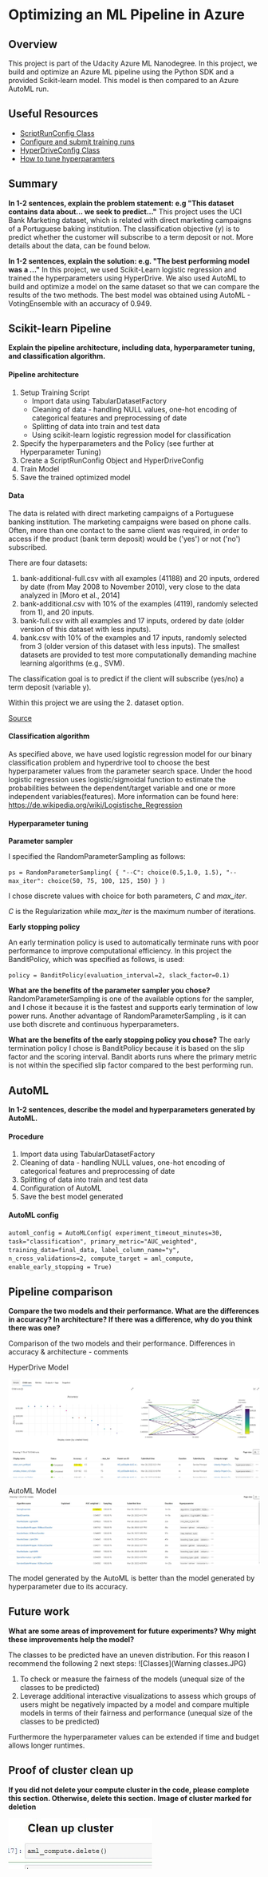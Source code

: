# Optimizing an ML Pipeline in Azure

## Overview

This project is part of the Udacity Azure ML Nanodegree.
In this project, we build and optimize an Azure ML pipeline using the Python SDK and a provided Scikit-learn model.
This model is then compared to an Azure AutoML run.

## Useful Resources

- [ScriptRunConfig Class](https://docs.microsoft.com/en-us/python/api/azureml-core/azureml.core.scriptrunconfig?view=azure-ml-py)
- [Configure and submit training runs](https://docs.microsoft.com/en-us/azure/machine-learning/how-to-set-up-training-targets)
- [HyperDriveConfig Class](https://docs.microsoft.com/en-us/python/api/azureml-train-core/azureml.train.hyperdrive.hyperdriveconfig?view=azure-ml-py)
- [How to tune hyperparamters](https://docs.microsoft.com/en-us/azure/machine-learning/how-to-tune-hyperparameters)


## Summary

**In 1-2 sentences, explain the problem statement: e.g "This dataset contains data about... we seek to predict..."**
This project uses the UCI Bank Marketing dataset, which is related with direct marketing campaigns of a Portuguese baking institution. The classification objective (y) is to predict whether the customer will subscribe to a term deposit or not. More details about the data, can be found below.

**In 1-2 sentences, explain the solution: e.g. "The best performing model was a ..."**
In this project, we used Scikit-Learn logistic regression and trained the hyperparameters using HyperDrive. We also used AutoML to build and optimize a model on the same dataset so that we can compare the results of the two methods. The best model was obtained using AutoML - VotingEnsemble with an accuracy of 0.949.

## Scikit-learn Pipeline

**Explain the pipeline architecture, including data, hyperparameter tuning, and classification algorithm.**

#### Pipeline architecture

1. Setup Training Script
   - Import data using TabularDatasetFactory
   - Cleaning of data - handling NULL values, one-hot encoding of categorical features and preprocessing of date
   - Splitting of data into train and test data
   - Using scikit-learn logistic regression model for classification
2. Specify the hyperparameters and the Policy (see further at Hyperparameter Tuning)
3. Create a ScriptRunConfig Object and HyperDriveConfig
4. Train Model
5. Save the trained optimized model

#### Data
The data is related with direct marketing campaigns of a Portuguese banking institution. The marketing campaigns were based on phone calls. Often, more than one contact to the same client was required, in order to access if the product (bank term deposit) would be ('yes') or not ('no') subscribed.

There are four datasets:
1) bank-additional-full.csv with all examples (41188) and 20 inputs, ordered by date (from May 2008 to November 2010), very close to the data analyzed in [Moro et al., 2014]
2) bank-additional.csv with 10% of the examples (4119), randomly selected from 1), and 20 inputs.
3) bank-full.csv with all examples and 17 inputs, ordered by date (older version of this dataset with less inputs).
4) bank.csv with 10% of the examples and 17 inputs, randomly selected from 3 (older version of this dataset with less inputs).
The smallest datasets are provided to test more computationally demanding machine learning algorithms (e.g., SVM).

The classification goal is to predict if the client will subscribe (yes/no) a term deposit (variable y).

Within this project we are using the 2. dataset option. 

[Source](https://archive.ics.uci.edu/ml/datasets/Bank+Marketing)

#### Classification algorithm
As specified above, we have used logistic regression model for our binary classification problem and hyperdrive tool to choose the best hyperparameter values from the parameter search space. Under the hood logistic regression uses logistic/sigmoidal function to estimate the probabilities between the dependent/target variable and one or more independent variables(features). More information can be found here: https://de.wikipedia.org/wiki/Logistische_Regression

#### Hyperparameter tuning
**Parameter sampler**

I specified the RandomParameterSampling as follows:

`ps = RandomParameterSampling(
    {
        "--C": choice(0.5,1.0, 1.5),
        "--max_iter": choice(50, 75, 100, 125, 150)
    }
)`

I chose discrete values with choice for both parameters, *C* and *max_iter*.

*C* is the Regularization while *max_iter* is the maximum number of iterations.


**Early stopping policy**

An early termination policy is used to automatically terminate runs with poor performance to improve computational efficiency. In this project the BanditPolicy, which was specified as follows, is used:

`policy = BanditPolicy(evaluation_interval=2, slack_factor=0.1)`


**What are the benefits of the parameter sampler you chose?**
RandomParameterSampling is one of the available options for the sampler, and I chose it because it is the fastest and supports early termination of low power runs.
Another advantage of RandomParameterSampling , is it can use both discrete and continuous hyperparameters. 


**What are the benefits of the early stopping policy you chose?**
The early termination policy I chose is BanditPolicy because it is based on the slip factor and the scoring interval. Bandit aborts runs where the primary metric is not within the specified slip factor compared to the best performing run.


## AutoML
**In 1-2 sentences, describe the model and hyperparameters generated by AutoML.**

#### Procedure

1. Import data using TabularDatasetFactory
2. Cleaning of data - handling NULL values, one-hot encoding of categorical features and preprocessing of date
3. Splitting of data into train and test data
4. Configuration of AutoML
5. Save the best model generated

#### AutoML config
`automl_config = AutoMLConfig(
    experiment_timeout_minutes=30,
    task="classification",
    primary_metric="AUC_weighted",
    training_data=final_data,
    label_column_name="y",
    n_cross_validations=2,
    compute_target = aml_compute,
    enable_early_stopping = True)`
    


## Pipeline comparison
**Compare the two models and their performance. What are the differences in accuracy? In architecture? If there was a difference, why do you think there was one?**

Comparison of the two models and their performance. Differences in accuracy & architecture - comments

HyperDrive Model 	

![Hyperdrive](https://github.com/jmtaverne/Udacity--Machine-Learning-Azure-Nanodegree/blob/main/Project%20-%201:%20Optimizing%20ML%20Pipeline/Hyperrun%20evaluation.JPG)

AutoML Model 	
![AutoML evaluation](https://github.com/jmtaverne/Udacity--Machine-Learning-Azure-Nanodegree/blob/main/Project%20-%201:%20Optimizing%20ML%20Pipeline/AutoML%20evaluation.JPG)

The model generated by the AutoML is better than the model generated by hyperparameter due to its accuracy. 

## Future work
**What are some areas of improvement for future experiments? Why might these improvements help the model?**

The classes to be predicted have an uneven distribution. For this reason I recommend the following 2 next steps:
![Classes](Warning classes.JPG)

1. To check or measure the fairness of the models (unequal size of the classes to be predicted)
2. Leverage additional interactive visualizations to assess which groups of users might be negatively impacted by a model and compare multiple models in terms of their fairness and performance (unequal size of the classes to be predicted)

Furthermore the hyperparameter values can be extended if time and budget allows longer runtimes. 

## Proof of cluster clean up
**If you did not delete your compute cluster in the code, please complete this section. Otherwise, delete this section.**
**Image of cluster marked for deletion**

![Image](https://github.com/jmtaverne/Udacity--Machine-Learning-Azure-Nanodegree/blob/main/Project%20-%201:%20Optimizing%20ML%20Pipeline/Delete.JPG)

